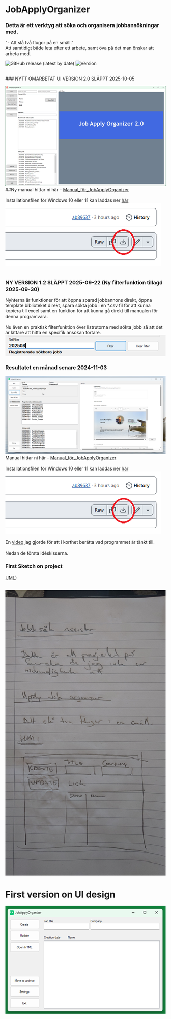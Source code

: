 # JobApplyOrganizer
### Detta är ett verktyg att söka och organisera jobbansökningar med.

"- Att slå två flugor på en smäll." </br>
Att samtidigt både leta efter ett arbete, samt öva på det man önskar att arbeta med.

![GitHub release (latest by date)](https://img.shields.io/github/v/release/KarlqvistLars/MyOpenRepo)
  ![Version](https://img.shields.io/badge/version-v1.2-lime)

  <br>
### NYTT OMARBETAT UI VERSION 2.0 SLÄPPT 2025-10-05

![Skiss](Pictures/Programbild2.png)
</br>
##Ny manual hittar ni här - [Manual_för_JobApplyOrganizer](https://github.com/KarlqvistLars/MyOpenRepo/blob/main/JobApplyOrganizer/Docs/Manual_JobApplyOrganizer_1.2_20250930.pdf)</br>
</br>
Installationsfilen för Windows 10 eller 11 kan laddas ner [här](https://github.com/KarlqvistLars/MyOpenRepo/blob/main/JobApplyOrganizer/SetupVer2.0/JobApplyOrganizerSetup20251005.msi)</br>
[![Knapp nedladding](Pictures/BildNedladdning.png)](https://github.com/KarlqvistLars/MyOpenRepo/blob/main/JobApplyOrganizer/SetupVer2.0/JobApplyOrganizerSetup20251005.msi)
</br>
<br>
### NY VERSION 1.2 SLÄPPT 2025-09-22 (Ny filterfunktion tillagd 2025-09-30)
Nyhterna är funktioner för att öppna sparad jobbannons direkt, öppna template biblioteket direkt, spara sökta jobb i en *.csv fil för att kunna kopiera till excel samt en funktion för att kunna gå direkt till manualen för denna programvara.<br><br>
Nu även en praktisk filterfunktion över listrutorna med sökta jobb så att det är lättare att hitta en specifik ansökan fortare.
![Filter](Pictures/Filterfunc.png)

### Resultatet en månad senare 2024-11-03
![Skiss](Pictures/Programbild.png)
</br>
Manual hittar ni här - [Manual_för_JobApplyOrganizer](https://github.com/KarlqvistLars/MyOpenRepo/blob/main/JobApplyOrganizer/Docs/Manual_JobApplyOrganizer_1.2_20250930.pdf)</br>
</br>
Installationsfilen för Windows 10 eller 11 kan laddas ner [här](https://github.com/KarlqvistLars/MyOpenRepo/blob/main/JobApplyOrganizer/SetupVer1.2/JobApplyOrganizerSetup20250930.msi)</br>
[![Knapp nedladding](Pictures/BildNedladdning.png)](https://github.com/KarlqvistLars/MyOpenRepo/blob/main/JobApplyOrganizer/SetupVer1.2/JobApplyOrganizerSetup20250930.msi)
</br>

En [video](https://www.youtube.com/watch?v=gyAhbyG3KOU) jag gjorde för att i korthet berätta vad programmet är tänkt till. </br></br>
Nedan de första idéskisserna.</br>

### First Sketch on project
[UML](https://github.com/KarlqvistLars/MyOpenRepo/blob/main/JobApplyOrganizer/UML/UML_JobApplyOrganizer_20241004.pdf))</br></br>

![Skiss](Pictures/20241003_100144.JPG)
</br>
# First version on UI design
![UI Design](Pictures/assets/UI_Design20241003.png)



